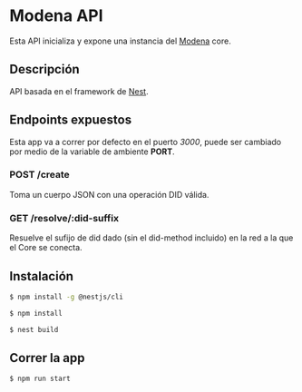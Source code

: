 # Modena API

Esta API inicializa y expone una instancia del [Modena](../did-method-modena/README_ES.md) core.

## Descripción

API basada en el framework de [Nest](https://github.com/nestjs/nest).

## Endpoints expuestos

Esta app va a correr por defecto en el puerto *3000*, puede ser cambiado por medio de la variable de ambiente **PORT**.

### POST /create

Toma un cuerpo JSON con una operación DID válida.

### GET /resolve/:did-suffix

Resuelve el sufijo de did dado (sin el did-method incluido) en la red a la que el Core se conecta. 

## Instalación

```bash
$ npm install -g @nestjs/cli

$ npm install

$ nest build
```

## Correr la app

```bash
$ npm run start
```

